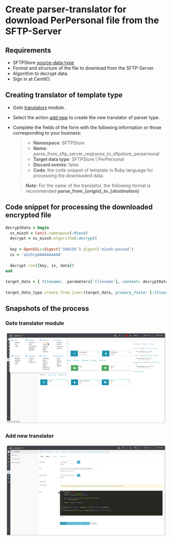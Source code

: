 # Create parser-translator for download PerPersonal file from the SFTP-Server

## Requirements

* SFTPStore [source-data-type](../data-types/SFTPStore-PerPersonal.md)
* Format and structure of the file to download from the SFTP-Server.
* Algorithm to decrypt data.[<i class="fa fa-external-link" aria-hidden="true"></i>](../algorithms/miesh-decrypt.md)
* Sign in at CenitIO.[<i class="fa fa-external-link" aria-hidden="true"></i>](https://cenit.io/users/sign_in)

## Creating translator of template type

* Goto [translators](https://cenit.io/parser_transformation) module.
* Select the action [add new](https://cenit.io/parser_transformation/new) to create the new translator of parser type.
* Complete the fields of the form with the following information or those corresponding to your business:

    >- **Namespace**: SFTPStore
    >- **Name**: parse_from_sftp_server_response_to_sftpstore_perpersonal
    >- **Target data type**: SFTPStore | PerPersonal
    >- **Discard events**: false
    >- **Code**: the code snippet of template in Ruby language for processing the downloaded data.

    > **Note**: For the name of the translator, the following format is recommended **parse_from\_\{*origin*\}\_to\_\{*destination*\}**

## Code snippet for processing the downloaded encrypted file

```ruby
decryptData = begin
  ns_miesh = Cenit.namespace(:Miesh)
  decrypt = ns_miesh.algorithm(:decrypt)

  key = OpenSSL::Digest('SHA256').digest('mieah-passwd')
  iv = 'a2xhcgAAAAAAAAAA'

  decrypt.run([key, iv, data])
end

target_data = { filename:  parameters['filename'], content: decryptData }

target_data_type.create_from_json!(target_data, primary_field: [:filename])
```

## Snapshots of the process

### Goto translator module

   ![](../assets/snapshots/sftp-store-trans/snapshots-001.png)
    
### Add new translator

   ![](../assets/snapshots/sftp-store-trans/snapshots-302.png)
   
